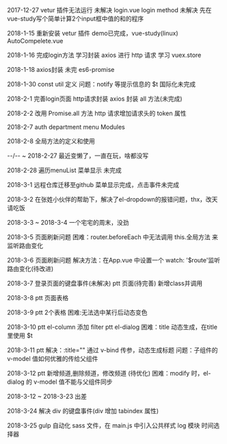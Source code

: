 2017-12-27
	vetur 插件无法运行 未解决
	login.vue login method 未解决 先在vue-study写个简单计算2个input框中值的和的程序

2018-1-15
	重新安装 vetur 插件
	demo已完成，vue-study(linux) AutoCompelete.vue

2018-1-16
	完成login方法
	学习封装 axios 进行 http 请求
	学习 vuex.store 

2018-1-18
	axios封装 未完 es6-promise

2018-1-30
	const util 定义
	问题：notify 等提示信息的 $t 国际化未完成

2018-2-1
	完善login页面
	http请求封装
	axios 封装 all 方法(未完成)

2018-2-2
	改用 Promise.all 方法
	http 请求增加请求头的 token 属性

2018-2-7
	auth department menu Modules

2018-2-8
	全局方法的定义和使用

--/-- ~ 2018-2-27
	最近变懒了，一直在玩，啥都没写

2018-2-28
	遍历menuList 菜单显示 未完成

2018-3-1
	远程仓库迁移至github
	菜单显示完成，点击事件未完成

2018-3-2
	在张姓小伙伴的帮助下，解决了el-dropdown的报错问题，thx，改天请吃饭

2018-3-3 ~ 2018-3-4
	一个宅宅的周末，没劲

2018-3-5
	页面刷新问题 困难：router.beforeEach 中无法调用 this.全局方法 来监听路由变化

2018-3-6
	页面刷新问题 解决方法：在App.vue 中设置一个 watch: '$route'监听路由变化(待改进)

2018-3-7
	登录页面的键盘事件(未解决)
	ptt 页面(待完善) 新增class并调用

2018-3-8
	ptt 页面表格

2018-3-9
	ptt 2个表格 困难:无法选中某行后动态变色

2018-3-10
	ptt el-column 添加 filter
	ptt el-dialog 困难：title 动态生成，在title 里使用 $t

2018-3-11
	ptt 解决：:title="" 通过 v-bind 传参，动态生成标题
		问题：子组件的 v-model 值如何优雅的传给父组件

2018-3-12
	ptt 新增频道,删除频道，修改频道 (待优化)
	困难：modify 时，el-dialog 的 v-model 值不能与父组件同步

2018-3-12 ~ 2018-3-23
	出差

2018-3-24
	解决 div 的键盘事件(div 增加 tabindex 属性)

2018-3-25
	gulp 自动化 sass 文件，在 main.js 中引入公共样式
	log 模块 时间选择器